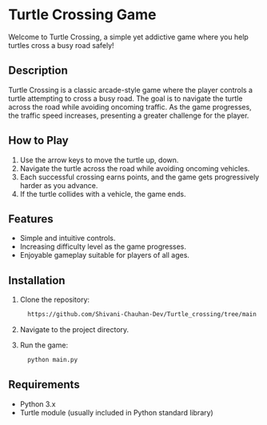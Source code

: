 # Turtle Crossing Game

Welcome to Turtle Crossing, a simple yet addictive game where you help turtles cross a busy road safely!

## Description

Turtle Crossing is a classic arcade-style game where the player controls a turtle attempting to cross a busy road. The goal is to navigate the turtle across the road while avoiding oncoming traffic. As the game progresses, the traffic speed increases, presenting a greater challenge for the player.

## How to Play

1. Use the arrow keys to move the turtle up, down.
2. Navigate the turtle across the road while avoiding oncoming vehicles.
3. Each successful crossing earns points, and the game gets progressively harder as you advance.
4. If the turtle collides with a vehicle, the game ends.

## Features

- Simple and intuitive controls.
- Increasing difficulty level as the game progresses.
- Enjoyable gameplay suitable for players of all ages.

## Installation

1. Clone the repository:

   ```bash
     https://github.com/Shivani-Chauhan-Dev/Turtle_crossing/tree/main

2. Navigate to the project directory.

3. Run the game:

   ```bash
     python main.py

## Requirements

- Python 3.x
- Turtle module (usually included in Python standard library)








